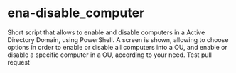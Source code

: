 # ena-disable_computer
Short script that allows to enable and disable computers in a Active Directory Domain, using PowerShell.
A screen is shown, allowing to choose options in order to enable or disable all computers into a OU, and enable or disable a specific
computer in a OU, according to your need.
Test pull request